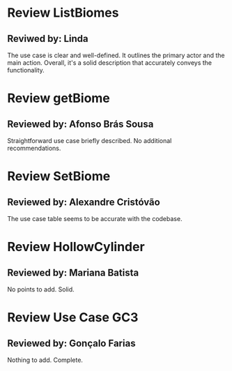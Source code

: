 # Review ListBiomes 
## Reviwed by: Linda
The use case is clear and well-defined. It outlines the primary 
actor and the main action. Overall, it's a solid description that accurately conveys the functionality.

#  Review getBiome
## Reviewed by: Afonso Brás Sousa
Straightforward use case briefly described. No additional recommendations.

#  Review SetBiome 
## Reviewed by: Alexandre Cristóvão
The use case table seems to be accurate with the codebase.

# Review HollowCylinder
## Reviewed by: Mariana Batista
No points to add. Solid.

#  Review Use Case GC3
## Reviewed by: Gonçalo Farias
Nothing to add. Complete.


